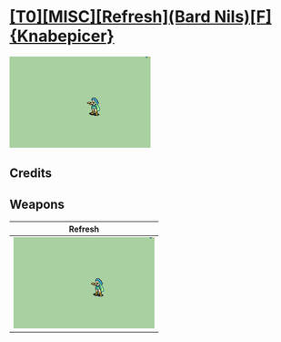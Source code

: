 # [\[T0\]\[MISC\]\[Refresh\]\(Bard Nils\)\[F\]{Knabepicer}](../%5BT0%5D%5BMISC%5D%5BRefresh%5D(Bard%20Nils)%5BF%5D%7BKnabepicer%7D)

<img src="./8.%20Refresh/Refresh_000.png" alt="[T0][MISC][Refresh](Bard Nils)[F]{Knabepicer} standing" />

## Credits



## Weapons


|Refresh |
|  :---: |
| <img alt="Refresh animation" src="./8.%20Refresh/Refresh.gif" /> |
